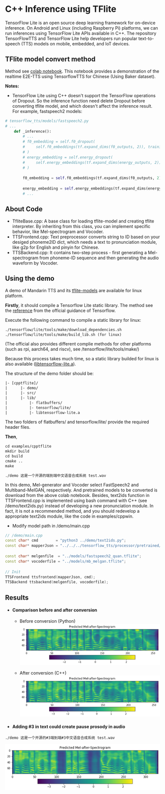 # C++ Inference using TFlite
TensorFlow Lite is an open source deep learning framework for on-device inference. On Android and Linux (including Raspberry Pi) platforms, we can run inferences using TensorFlow Lite APIs available in C++. The repository TensorFlowTTS and TensorFlow Lite help developers run popular text-to-speech (TTS) models on mobile, embedded, and IoT devices.

## TFlite model convert method
Method see [colab notebook](https://colab.research.google.com/drive/1Ma3MIcSdLsOxqOKcN1MlElncYMhrOg3J?usp=sharing#scrollTo=KCm6Oj7iLlu5). This notebook provides a demonstration of the realtime E2E-TTS using TensorflowTTS for Chinese (Using Baker dataset).

**Notes:**
- TensorFlow Lite using C++ doesn't support the TensorFlow operations of Dropout. So the inference function need delete Dropout before converting tflite model, and which doesn't affect the inference result.
For example, fastspeech2 models:
```python
# tensorflow_tts/models/fastspeech2.py
# ...
    def _inference():
        # ...
        # f0_embedding = self.f0_dropout(
        #     self.f0_embeddings(tf.expand_dims(f0_outputs, 2)), training=True
        # )
        # energy_embedding = self.energy_dropout(
        #     self.energy_embeddings(tf.expand_dims(energy_outputs, 2)), training=True
        # )

        f0_embedding = self.f0_embeddings(tf.expand_dims(f0_outputs, 2))

        energy_embedding = self.energy_embeddings(tf.expand_dims(energy_outputs, 2))
        # ...
```

## About Code
- TfliteBase.cpp: A base class for loading tflite-model and creating tflite interpreter. By inheriting from this class, you can implement specific behavior, like Mel-spectrogram and Vocoder.
- TTSFrontend.cpp: Text preprocessor converts string to ID based on your desiged phoneme2ID dict, which needs a text to pronunciation module, like g2p for English and pinyin for Chinese.
- TTSBackend.cpp: It contains two-step process - first generating a Mel-spectrogram from phoneme-ID sequence and then generating the audio waveform by Vocoder.


## Using the demo
A demo of Mandarin TTS and its [tflite-models](https://github.com/lr2582858/TTS_tflite_cpp/releases/tag/0.1.0) are available for linux platform.

**Firstly**, it should compile a Tensorflow Lite static library. The method see the [reference](https://www.tensorflow.org/lite/guide/build_rpi) from the official guidance of Tensorflow.

Execute the following command to compile a static library for linux:
```shell
./tensorflow/lite/tools/make/download_dependencies.sh
./tensorflow/lite/tools/make/build_lib.sh (for linux)
```
(The official also provides different complie methods for other platforms (such as rpi, aarch64, and riscv), see /tensorflow/lite/tools/make/)

Because this process takes much time, so a static library builded for linux is also available ([libtensorflow-lite.a](https://github.com/lr2582858/TTS_tflite_cpp/releases/tag/0.1.0)).

The structure of the demo folder should be:
```
|- [cpptflite]/
|      |- demo/
|      |- src/
|      |- lib/
|          |- flatbuffers/
|          |- tensorflow/lite/
|          |- libtensorflow-lite.a
```
The two folders of flatbuffers/ and tensorflow/lite/ provide the required header files.

**Then**,
```shell
cd examples/cpptflite
mkdir build
cd build
cmake ..
make
```

```shell
./demo 这是一个开源的端到端中文语音合成系统 test.wav
```

In this demo, Mel-generator and Vocoder select FastSpeech2 and Multiband-MelGAN, respectively. And pretrained models to be converted is download from the above colab notebook. Besides, text2ids function in TTSFrontend.cpp is implemented using bash command with C++ (see /demo/text2ids.py) instead of developing a new pronunciation module. In fact, it is not a recommended method, and you should redevelop a appropriate text2ids module, like the code in examples/cppwin.

- Modify model path in /demo/main.cpp
```c++
// /demo/main.cpp
const char* cmd        = "python3 ../demo/text2ids.py";
const char* mapperJson = "../../../tensorflow_tts/processor/pretrained/baker_mapper.json";

const char* melgenfile  = "../models/fastspeech2_quan.tflite";
const char* vocoderfile = "../models/mb_melgan.tflite";

// Init
TTSFrontend ttsfrontend(mapperJson, cmd);
TTSBackend ttsbackend(melgenfile, vocoderfile);
```

## Results
- #### Comparison before and after conversion
  - Before conversion (Python)
![ori_mel](./results/ori_mel.png)

  - After conversion (C++)
![tflite_mel](./results/tflite_mel.png)

- #### Adding #3 in text could create pause prosody in audio
```shell
./demo 这是一个开源的#3端到端#3中文语音合成系统 test.wav
```
![tflite_mel](./results/tflite_mel2.png)